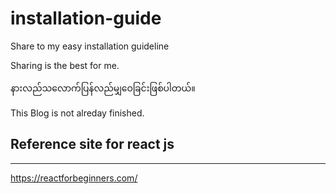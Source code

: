 # installation-guide
Share to my easy installation guideline

Sharing is the best for me. 

နားလည်သလောက်ပြန်လည်မျှဝေခြင်းဖြစ်ပါတယ်။

This Blog is not alreday finished. 

Reference site for react js
----------------------------------
----------------------------------
https://reactforbeginners.com/
